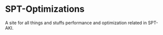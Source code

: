 # SPT-Optimizations
A site for all things and stuffs performance and optimization related in SPT-AKI.
